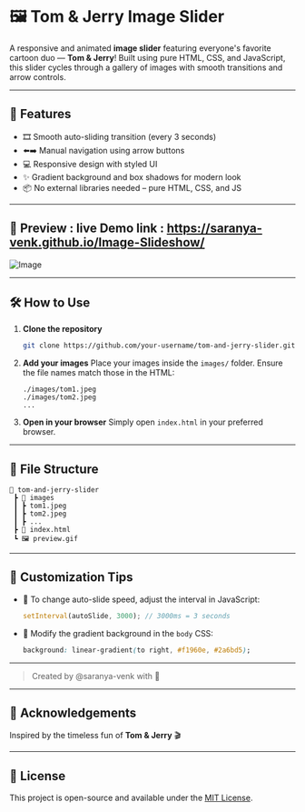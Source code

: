 
# 🖼️ Tom & Jerry Image Slider

A responsive and animated **image slider** featuring everyone's favorite cartoon duo — **Tom & Jerry**! Built using pure HTML, CSS, and JavaScript, this slider cycles through a gallery of images with smooth transitions and arrow controls.

---

## 🚀 Features

- 🎞️ Smooth auto-sliding transition (every 3 seconds)
- ⬅️➡️ Manual navigation using arrow buttons
- 💻 Responsive design with styled UI
- ✨ Gradient background and box shadows for modern look
- 📦 No external libraries needed – pure HTML, CSS, and JS

---

## 📸 Preview : live Demo link : https://saranya-venk.github.io/Image-Slideshow/

![Image](https://github.com/user-attachments/assets/2d8146ed-5550-4901-917e-cf0d8d51ae5e)


---

## 🛠️ How to Use

1. **Clone the repository**  
   ```bash
   git clone https://github.com/your-username/tom-and-jerry-slider.git


2. **Add your images**
   Place your images inside the `images/` folder. Ensure the file names match those in the HTML:

   ```
   ./images/tom1.jpeg
   ./images/tom2.jpeg
   ...
   ```

3. **Open in your browser**
   Simply open `index.html` in your preferred browser.

---

## 🧱 File Structure

```
📁 tom-and-jerry-slider
 ┣ 📂 images
 ┃ ┣ tom1.jpeg
 ┃ ┣ tom2.jpeg
 ┃ ┣ ...
 ┣ 📄 index.html
 ┗ 🖼️ preview.gif
```

---

## 🧠 Customization Tips

* 🔄 To change auto-slide speed, adjust the interval in JavaScript:

  ```js
  setInterval(autoSlide, 3000); // 3000ms = 3 seconds
  ```
* 🎨 Modify the gradient background in the `body` CSS:

  ```css
  background: linear-gradient(to right, #f1960e, #2a6bd5);
  ```

---
> Created by @saranya-venk with 💙

---

## 🙌 Acknowledgements

Inspired by the timeless fun of **Tom & Jerry** 🎬

---

## 📜 License

This project is open-source and available under the [MIT License](LICENSE).






